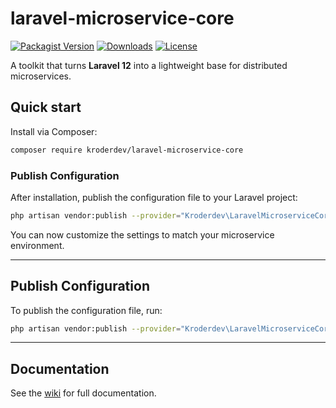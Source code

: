 # laravel-microservice-core

[![Packagist Version](https://img.shields.io/packagist/v/kroderdev/laravel-microservice-core.svg)](https://packagist.org/packages/kroderdev/laravel-microservice-core)
[![Downloads](https://img.shields.io/packagist/dt/kroderdev/laravel-microservice-core.svg)](https://packagist.org/packages/kroderdev/laravel-microservice-core)
[![License](https://img.shields.io/packagist/l/kroderdev/laravel-microservice-core.svg)](LICENSE)

A toolkit that turns **Laravel 12** into a lightweight base for distributed microservices. 

## Quick start

Install via Composer:

```bash
composer require kroderdev/laravel-microservice-core
```

### Publish Configuration

After installation, publish the configuration file to your Laravel project:


```bash
php artisan vendor:publish --provider="Kroderdev\LaravelMicroserviceCore\Providers\MicroserviceServiceProvider"
```

You can now customize the settings to match your microservice environment.

---

## Publish Configuration

To publish the configuration file, run:

```bash
php artisan vendor:publish --provider="Kroderdev\LaravelMicroserviceCore\Providers\MicroserviceServiceProvider"
```

---

## Documentation

See the [wiki](https://github.com/KroderDev/laravel-microservice-core/wiki) for full documentation.